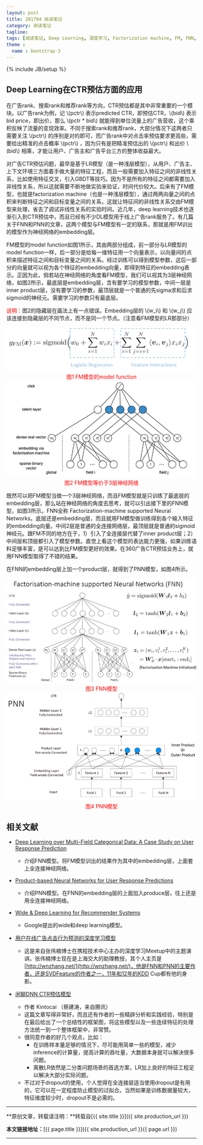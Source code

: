```yaml
---
layout: post
title: 201704 阅读笔记
category: 阅读笔记
tagline: 
tags: [阅读笔记, Deep Learning, 深度学习, Factorization machine, FM, FNN, PNN, CTR, CTR预估]
theme :
  name : bootstrap-3
---
```

{% include JB/setup %}

## Deep Learning在CTR预估方面的应用

在广告rank、搜索rank和推荐rank等方向，CTR预估都是其中非常重要的一个模块。以广告rank为例，记 \\(pctr\\) 表示predicted CTR，即预估CTR，\\(bid\\) 表示bid price，即出价，那么 \\(pctr * bid\\) 就能得到单位流量上的广告营收，这个乘积反映了流量的变现效率。不同于搜索rank和推荐rank，大部分情况下这两者只需要关注 \\(pctr\\) 的序别是对的即可，而广告rank中对点击率预估要求更高些，需要给出精准的点击概率 \\(pctr\\) ，因为只有是把精准预估出的 \\(pctr\\) 和出价 \\(bid\\) 相乘，才能让用户、广告主和广告平台三方的整体收益最大。

对广告CTR预估问题，最早是基于LR模型（是一种浅层模型），从用户、广告主、上下文环境三方面着手做大量的特征工程，而且一般需要加入特征之间的非线性关系，比如使用特征交叉，引入GBDT等技巧。因为不是所有的特征之间都需要加入非线性关系，所以这就需要不断地做实验来验证，时间代价较大。后来有了FM模型，也就是factorization machine（也是一种浅层模型），通过两两向量之间的点积来判断特征之间和目标变量之间的关系，这就让特征间的非线性关系交由FM模型来处理，省去了调试非线性关系的实验时间。近几年，deep learning技术也逐渐引入到CTR预估中，而且已经有不少DL模型用于线上广告rank服务了。有几篇关于FNN和PNN的文章，这两个模型与FM模型有一定的联系，那就是用FM训出的模型作为神经网络的embedding层。

FM模型的model function如图1所示，其由两部分组成，前一部分与LR模型的model function一样，后一部分是给每一维特征用一个向量表示，以向量间的点积来描述特征之间和目标变量之间的关系。经过训练可以得到模型参数，这后一部分的向量就可以视为各个特征的embedding向量，即得到特征的embedding表示。正因为此，倘若站在神经网络的角度看FM模型，我们可以视其为3层神经网络，如图2所示，最底层是embedding层，含有要学习的模型参数，中间一层是inner product层，没有要学习的参数，最顶层就是一个普通的先sigma求和后求sigmoid的神经元。需要学习的参数只有最底层。

<font color='red'>说明：</font>图2的隐藏层在画法上有一点错误。Embedding层的 \\(w_i\\) 和 \\(w_j\\) 应该连接到隐藏层的不同节点，而不是同一个节点。（注意看FM模型的LR那部分）

<div align="center">
  <img src="/images/2017-04-26-201704-reading-list-figure1.jpg" style="max-width:800; text-align:center" alt=""/>
  <br/>
  <font color='red'>图1 FM模型的model function</font>
  <br/>
</div>

<div align="center">
  <img src="/images/2017-04-26-201704-reading-list-figure2.jpg" style="max-width:800; text-align:center" alt=""/>
  <br/>
  <font color='red'>图2 FM模型等价于3层神经网络</font>
  <br/>
</div>

既然可以把FM模型当做一个3层神经网络，而且FM模型就是只训练了最底层的embedding层，那么站在神经网络的角度去思考，就可以引出接下里的FNN模型，如图3所示。FNN全称 Factorization-machine supported Neural Networks。底层还是embedding层，而且就用FM模型做训练得到各个输入特征的embedding向量。中间2层是普通的全连接网络层，最顶层就是普通的sigmoid神经元。跟FM不同的地方在于，1）引入了全连接层代替了inner product层；2）中间层和顶层都引入了模型参数。直觉上看这个模型的表达能力更强，如果训练语料足够丰富，是可以达到比FM模型更好的效果。在360广告CTR预估业务上，就用FNN模型取得了不错的结果。

在FNN的embedding层上加一个product层，就得到了PNN模型，如图4所示。

<div align="center">
  <img src="/images/2017-04-26-201704-reading-list-figure3.jpg" style="max-width:800; text-align:center" alt=""/>
  <br/>
  <font color='red'>图3 FNN模型</font>
  <br/>
</div>

<div align="center">
  <img src="/images/2017-04-26-201704-reading-list-figure4.jpg" style="max-width:800; text-align:center" alt=""/>
  <br/>
  <font color='red'>图4 PNN模型</font>
  <br/>
</div>

## 相关文献

+ [Deep Learning over Multi-Field Categorical Data: A Case Study on User Response Prediction](http://wnzhang.net/share/rtb-papers/deep-ctr.pdf)
  - 介绍FNN模型。将FM模型训出的结果作为其中的embedding层，上面套上全连接神经网络。
+ [Product-based Neural Networks for User Response Predictions](https://arxiv.org/pdf/1611.00144.pdf)
  - 介绍PNN模型。在FNN的embedding层的上面加入produce层，往上还是用全连接神经网络。
+ [Wide & Deep Learning for Recommender Systems](https://arxiv.org/abs/1606.07792)
  - Google提出的wide和deep learning模型。

+ [用户在线广告点击行为预测的深度学习模型](http://geek.csdn.net/news/detail/91293)
  - 这是来自张伟楠博士在携程技术中心主办的深度学习Meetup中的主题演讲。张伟楠博士现在是上海交大的助理教授，其个人主页是 [http://wnzhang.net/](http://wnzhang.net/)，他是FNN和PNN的主要作者，还是SVDFeature的作者之一，11年和12年的KDD Cup都有他的身影。
+ [闲聊DNN CTR预估模型](http://www.52cs.org/?p=1046)
  - 作者 Kintocai （蔡建涛，来自腾讯）
  - 这篇文章写得非常好，而且还有作者的一些精辟分析和实践经验，特别是在最后给出了一个总结性的框架图，将这些模型以及一些连续特征的处理方法统一到一个整体框架中，非常赞。
  - 很同意作者的好几个观点，比如：
    + 在训练样本量足够的情况下，尽可能用简单一些的模型，减少inference的计算量，提高计算的吞吐量，大数据本身就可以解决很多问题。
    + 离散LR依然是二分类问题场景的首选方案，LR加上良好的特征工程足以解决大部分实际问题。
  - 不过对于dropout的使用，个人觉得在全连接层适当使用dropout是有用的，它可以在一定程度防止模型的过拟合。当然如果是训练数据量较大，特征维度较少时，dropout不是必需的。


* * *

**原创文章，转载请注明：**转载自[{{ site.title }}]({{ site.production_url }})

**本文链接地址：**[{{ page.title }}]({{ site.production_url }}{{ page.url }})

* * *
